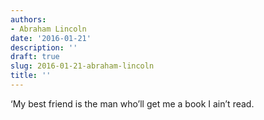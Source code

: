 ```yaml
---
authors:
- Abraham Lincoln
date: '2016-01-21'
description: ''
draft: true
slug: 2016-01-21-abraham-lincoln
title: ''
---
```

‘My best friend is the man who’ll get me a book I ain’t read.



